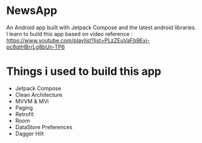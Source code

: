 # NewsApp
An Android app built with Jetpack Compose and the latest android libraries.
I learn to build this app based on video reference : https://www.youtube.com/playlist?list=PLzZEuVaFb9Exi-pc8qtHBrrLg8bUn-TP6

# Things i used to build this app
- Jetpack Compose
- Clean Architecture 
- MVVM & MVi
- Paging
- Retrofit
- Room
- DataStore Preferences
- Dagger Hilt

